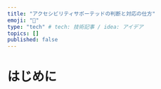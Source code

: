 ```yaml
---
title: "アクセシビリティサポーテッドの判断と対応の仕方"
emoji: "🐡"
type: "tech" # tech: 技術記事 / idea: アイデア
topics: []
published: false
---
```


# はじめに
